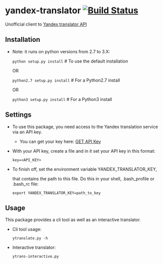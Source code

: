yandex-translator [![Build Status](https://travis-ci.org/rkashapov/yandex-translator.svg?branch=master)](https://travis-ci.org/rkashapov/yandex-translator)
=================

Unofficial client to [Yandex translator API](http://translate.yandex.ru/)


Installation
------------
* Note: it runs on python versions from 2.7 to 3.X:
  
  ``python setup.py install`` # To use the default installation

  OR

  ``python2.7 setup.py install`` # For a Python2.7 install

  OR

   ``python3 setup.py install`` # For a Python3 install

Settings
---------
+ To use this package, you need access to the Yandex translation service via an API key.

  * You can get your key here: [GET API Key](http://api.yandex.ru/key/form.xml?service=trnsl)


+ With your API key, create a file and in it set your API key in this format:

  ``key=<API_KEY>``

+ To finish off, set the environment variable YANDEX_TRANSLATOR_KEY,

  that contains the path to this file. Do this in your shell, .bash_profile or .bash_rc file:

   ``export YANDEX_TRANSLATOR_KEY=path_to_key``

Usage
-----
This package provides a cli tool as well as an interactive translator.

* Cli tool usage:

  ``ytranslate.py -h``

* Interactive translator:

  ``ytrans-interactive.py``
